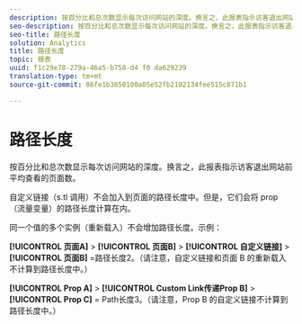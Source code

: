 ```yaml
---
description: 按百分比和总次数显示每次访问网站的深度。换言之，此报表指示访客退出网站前平均查看的页面数。
seo-description: 按百分比和总次数显示每次访问网站的深度。换言之，此报表指示访客退出网站前平均查看的页面数。
seo-title: 路径长度
solution: Analytics
title: 路径长度
topic: 报表
uuid: f1c29e78-279a-46a5-b758-d4 f0 da629239
translation-type: tm+mt
source-git-commit: 86fe1b3650100a05e52fb2102134fee515c871b1

---
```



# 路径长度

按百分比和总次数显示每次访问网站的深度。换言之，此报表指示访客退出网站前平均查看的页面数。

自定义链接（s.tl 调用）不会加入到页面的路径长度中。但是，它们会将 prop（流量变量）的路径长度计算在内。

同一个值的多个实例（重新载入）不会增加路径长度。示例：

**[!UICONTROL 页面A]** &gt; **[!UICONTROL 页面B]** &gt; **[!UICONTROL 自定义链接]** &gt; **[!UICONTROL 页面B]** =路径长度2。（请注意，自定义链接和页面 B 的重新载入不计算到路径长度中。）

**[!UICONTROL Prop A]** &gt; **[!UICONTROL Custom Link传递Prop B]** &gt; **[!UICONTROL Prop C]** = Path长度3。（请注意，Prop B 的自定义链接不计算到路径长度中。）
